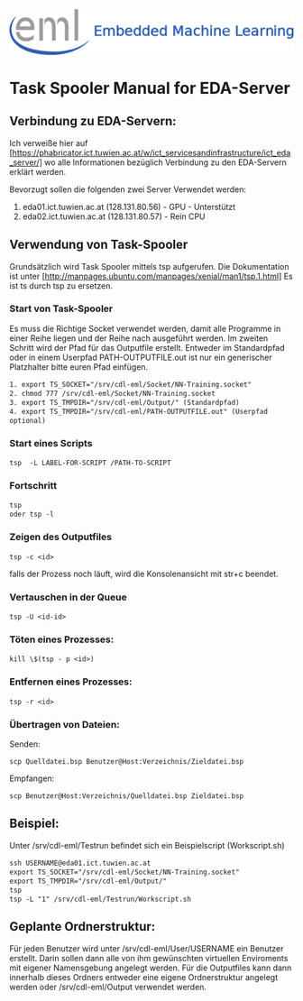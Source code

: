 <div align="center">
  <img src="./images/eml_logo_and_text.png">
</div>

# Task Spooler Manual for EDA-Server

## Verbindung zu EDA-Servern:

Ich verweiße hier auf [https://phabricator.ict.tuwien.ac.at/w/ict_servicesandinfrastructure/ict_eda_server/]  wo alle Informationen bezüglich Verbindung zu den EDA-Servern erklärt
werden.

Bevorzugt sollen die folgenden zwei Server Verwendet werden:

  1. eda01.ict.tuwien.ac.at (128.131.80.56) - GPU - Unterstützt
  2. eda02.ict.tuwien.ac.at (128.131.80.57) - Rein CPU



## Verwendung von Task-Spooler

Grundsätzlich wird Task Spooler mittels tsp aufgerufen. Die
Dokumentation ist unter [http://manpages.ubuntu.com/manpages/xenial/man1/tsp.1.html]
Es ist ts durch tsp zu ersetzen.

### Start von Task-Spooler

Es muss die Richtige Socket verwendet werden, damit alle Programme in
einer Reihe liegen und der Reihe nach ausgeführt werden. Im zweiten
Schritt wird der Pfad für das Outputfile erstellt. Entweder im
Standardpfad oder in einem Userpfad PATH-OUTPUTFILE.out ist nur ein
generischer Platzhalter bitte euren Pfad einfügen.

```
1. export TS_SOCKET="/srv/cdl-eml/Socket/NN-Training.socket"
2. chmod 777 /srv/cdl-eml/Socket/NN-Training.socket
3. export TS_TMPDIR="/srv/cdl-eml/Output/" (Standardpfad)
4. export TS_TMPDIR="/srv/cdl-eml/PATH-OUTPUTFILE.out" (Userpfad optional)

```


### Start eines Scripts
```
tsp  -L LABEL-FOR-SCRIPT /PATH-TO-SCRIPT
```


### Fortschritt
```
tsp
oder tsp -l
```
### Zeigen des Outputfiles
```
tsp -c <id>
```

falls der Prozess noch läuft, wird die Konsolenansicht mit str+c beendet.


### Vertauschen in der Queue
```
tsp -U <id-id>
```

### Töten eines Prozesses:
```
kill \$(tsp - p <id>)
```
### Entfernen eines Prozesses:
```
tsp -r <id>
```

### Übertragen von Dateien:

Senden:
```
scp Quelldatei.bsp Benutzer@Host:Verzeichnis/Zieldatei.bsp
```
Empfangen:
```
scp Benutzer@Host:Verzeichnis/Quelldatei.bsp Zieldatei.bsp
```

## Beispiel:

Unter /srv/cdl-eml/Testrun befindet sich ein Beispielscript (Workscript.sh)

```
ssh USERNAME@eda01.ict.tuwien.ac.at
export TS_SOCKET="/srv/cdl-eml/Socket/NN-Training.socket"
export TS_TMPDIR="/srv/cdl-eml/Output/"
tsp
tsp -L "1" /srv/cdl-eml/Testrun/Workscript.sh

```

## Geplante Ordnerstruktur:

Für jeden Benutzer wird unter /srv/cdl-eml/User/USERNAME ein
Benutzer erstellt. Darin sollen dann alle von ihm gewünschten virtuellen
Enviroments mit eigener Namensgebung angelegt werden. Für die
Outputfiles kann dann innerhalb dieses Ordners entweder eine eigene
Ordnerstruktur angelegt werden oder /srv/cdl-eml/Output verwendet
werden.


